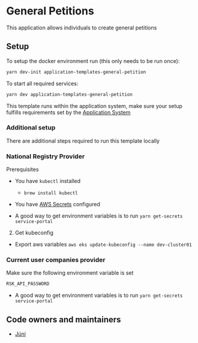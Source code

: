 # General Petitions

This application allows individuals to create general petitions

## Setup

To setup the docker environment run (this only needs to be run once):

```bash
yarn dev-init application-templates-general-petition
```

To start all required services:

```bash
yarn dev application-templates-general-petition
```

This template runs within the application system, make sure your setup fulfills requirements set by the [Application System](https://docs.devland.is/apps/application-system)

### Additional setup

There are additional steps required to run this template locally

### National Registry Provider

Prerequisites

- You have `kubectl` installed
  - `brew install kubectl`
- You have [AWS Secrets](../../../../handbook/repository/aws-secrets.md) configured

- A good way to get environment variables is to run `yarn get-secrets service-portal`

2. Get kubeconfig

- Export aws variables `aws eks update-kubeconfig --name dev-cluster01`

### Current user companies provider

Make sure the following environment variable is set

```bash
RSK_API_PASSWORD
```

- A good way to get environment variables is to run `yarn get-secrets service-portal`

## Code owners and maintainers

- [Júní](https://github.com/orgs/island-is/teams/juni)
